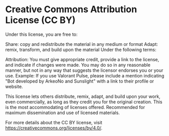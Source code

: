 # Creative Commons Attribution License (CC BY)

Under this license, you are free to:

Share: copy and redistribute the material in any medium or format
Adapt: remix, transform, and build upon the material
Under the following terms:

Attribution: You must give appropriate credit, provide a link to the license, and indicate if changes were made. You may do so in any reasonable manner, but not in any way that suggests the licensor endorses you or your use.
Example: If you use Valorant Pulse, please include a mention indicating "Bot developed by ArkeoNo and Sunslight" with a link to their profile or website.

This license lets others distribute, remix, adapt, and build upon your work, even commercially, as long as they credit you for the original creation. This is the most accommodating of licenses offered. Recommended for maximum dissemination and use of licensed materials.

For more details about the CC BY license, visit https://creativecommons.org/licenses/by/4.0/.
